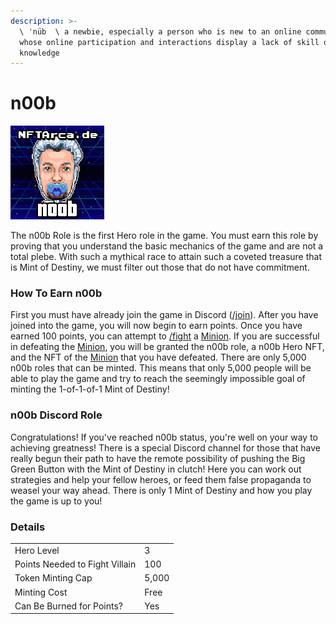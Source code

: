 ```yaml
---
description: >-
  \ ˈnüb  \ a newbie, especially a person who is new to an online community and
  whose online participation and interactions display a lack of skill or
  knowledge
---
```


# n00b

![](../../.gitbook/assets/53.png)

The n00b Role is the first Hero role in the game. You must earn this role by proving that you understand the basic mechanics of the game and are not a total plebe. With such a mythical race to attain such a coveted treasure that is Mint of Destiny, we must filter out those that do not have commitment.

### How To Earn n00b

First you must have already join the game in Discord ([/join](../../discord-bot/join.md)). After you have joined into the game, you will now begin to earn points. Once you have earned 100 points, you can attempt to [/fight](../../discord-bot/fight.md) a [Minion](../villains/minion.md). If you are successful in defeating the [Minion](../villains/minion.md), you will be granted the n00b role, a n00b Hero NFT, and the NFT of the [Minion](../villains/minion.md) that you have defeated. There are only 5,000 n00b roles that can be minted. This means that only 5,000 people will be able to play the game and try to reach the seemingly impossible goal of minting the 1-of-1-of-1 Mint of Destiny!

### n00b Discord Role

Congratulations! If you've reached n00b status, you're well on your way to achieving greatness! There is a special Discord channel for those that have really begun their path to have the remote possibility of pushing the Big Green Button with the Mint of Destiny in clutch! Here you can work out strategies and help your fellow heroes, or feed them false propaganda to weasel your way ahead. There is only 1 Mint of Destiny and how you play the game is up to you!

### Details

|                                |       |
| ------------------------------ | ----- |
| Hero Level                     | 3     |
| Points Needed to Fight Villain | 100   |
| Token Minting Cap              | 5,000 |
| Minting Cost                   | Free  |
| Can Be Burned for Points?      | Yes   |
